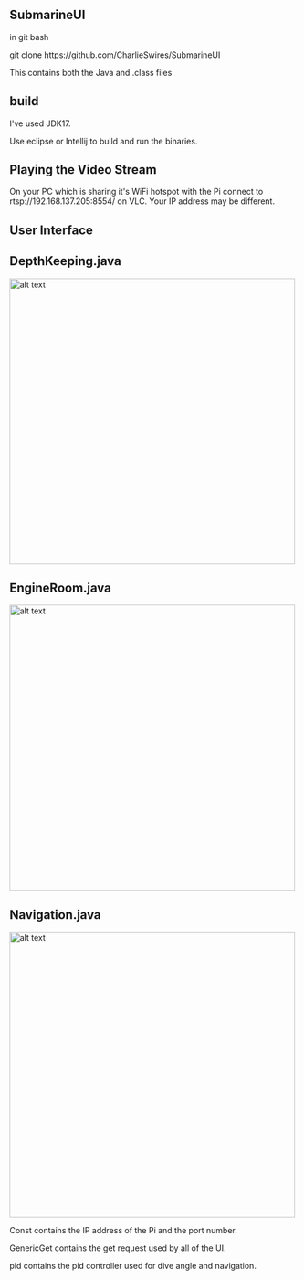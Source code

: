 SubmarineUI
-----------
<p>in git bash</p>
<p>git clone https://github.com/CharlieSwires/SubmarineUI</p>

<p>This contains both the Java and .class files</p>

build
-----
<p>I've used JDK17.</p>

<p>Use eclipse or Intellij to build and run the binaries.</p>

Playing the Video Stream
------------------------

<p>On your PC which is sharing it's WiFi hotspot with the Pi
connect to rtsp://192.168.137.205:8554/ on VLC. Your IP address may be different.</p>

User Interface
--------------

DepthKeeping.java
-----------------
<img src="https://github.com/CharlieSwires/SubmarineUI/tree/master/DepthKeepingNoComms.png" width="500" height="500" alt="alt text" title="Depth Keeping No Comms"/>

EngineRoom.java
---------------
<img src="https://github.com/CharlieSwires/SubmarineUI/tree/master/EngineRoomNoComms.png" width="500" height="500" alt="alt text" title="Engine Room No Comms"/>

Navigation.java
---------------
<img src="https://github.com/CharlieSwires/SubmarineUI/tree/master/NavigationRoom.png" width="500" height="500" alt="alt text" title="Navigation Room"/>

<p> Const contains the IP address of the Pi and the port number. </p>
<p> GenericGet contains the get request used by all of the UI.</p>
<p> pid contains the pid controller used for dive angle and navigation.</p>